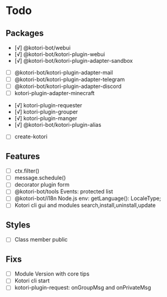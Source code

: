 # Todo

## Packages

- [√] @kotori-bot/webui
- [√] @kotori-bot/kotori-plugin-webui
- [√] @kotori-bot/kotori-plugin-adapter-sandbox
- [ ] @kotori-bot/kotori-plugin-adapter-mail
- [ ] @kotori-bot/kotori-plugin-adapter-telegram
- [ ] @kotori-bot/kotori-plugin-adapter-discord
- [ ] kotori-plugin-adapter-minecraft
- [√] kotori-plugin-requester
- [√] kotori-plugin-grouper
- [√] kotori-plugin-manger
- [√] @kotori-bot/kotori-plugin-alias
- [ ] create-kotori

## Features

- [ ] ctx.filter()
- [ ] message.schedule()
- [ ] decorator plugin form
- [ ] @kotori-bot/tools Events: protected list
- [ ] @kotori-bot/i18n Node.js env: getLanguage(): LocaleType;
- [ ] Kotori cli gui and modules search,install,uninstall,update

## Styles

- [ ] Class member public

## Fixs

- [ ] Module Version with core tips
- [ ] Kotori cli start
- [ ] kotori-plugin-request: onGroupMsg and onPrivateMsg
